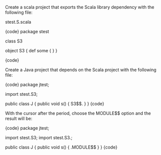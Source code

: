 Create a scala project that exports the Scala library dependency with the following file:

stest.S.scala

{code}
package stest

class S3

object S3 {
  def some { }
}

{code}

Create a Java project that depends on the Scala project with the following file:

{code}
package jtest;

import stest.S3;

public class J {
  public void s() {
    S3$$.
  }
}
{code}

With the cursor after the period, choose the MODULE$$ option and the result will be:

{code}
package jtest;

import stest.S3;
import stest.S3.;

public class J {
  public void s() {
    .MODULE$$
  }
}
{code}
